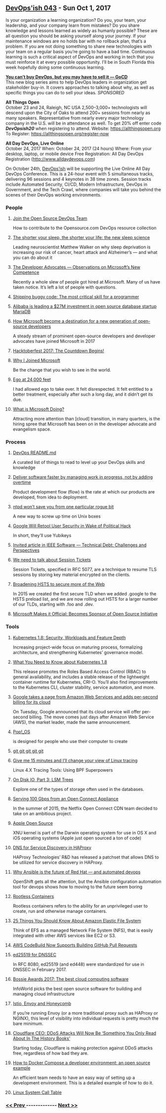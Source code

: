## [DevOps'ish 043](https://devopsish.com/043) - Sun Oct 1, 2017

Is your organization a learning organization? Do you, your team, your leadership, and your company learn from mistakes? Do you share knowledge and lessons learned as widely as humanly possible? These are all question you should be asking yourself along your journey. If your maintenance windows are no holds bar with no rollback plan, that’s a problem. If you are not doing something to share new technologies with your team on a regular basis you’re going to have a bad time. Continuous learning is such a critical aspect of DevOps and working in tech that you must reinforce it at every possible opportunity. I’ll be in South Florida this week hopefully doing some continuous learning.

<a href="https://www.gocd.org/tags/selling-devops.html?utm_campaign=sell_devops&amp;utm_medium=newsletter_ad&amp;utm_source=devopsish_newsletter&amp;utm_content=sell_devops_series&amp;utm_term="><strong>You can’t buy DevOps, but you may have to sell it — GoCD</strong></a><br/>This new blog series aims to help DevOps leaders in organization get stakeholder buy-in. It covers approaches to talking about why, as well as specific things you can do to sell your ideas. <em>SPONSORED</em>

<strong>All Things Open</strong><br/>October 23 and 24, Raleigh, NC USA
2,500–3,000+ technologists will descend upon the City of Oaks to attend 200+ sessions from nearly as many speakers. Representative from nearly every major technology company in the U.S. will be in attendance as well.
To get 20% off enter code <strong><em>DevOpsish20</em></strong> when registering to attend.
Website: <a href="https://allthingsopen.org">https://allthingsopen.org</a>
To Register: <a href="https://allthingsopen.org/register-now">https://allthingsopen.org/register-now</a>

<strong>All Day DevOps, Live Online</strong><br/>October 24, 2017
When: October 24, 2017 (24 hours)
Where: From your desktop, laptop, or mobile device
Free Registration: All Day DevOps Registration (<a href="http://www.alldaydevops.com">http://www.alldaydevops.com</a>)

On October 24th, <a href="https://devopsish.com/">DevOps’ish</a> will be supporting the Live Online All Day DevOps Conference. This is a 24-hour event with 5 simultaneous tracks, delivering 96 sessions and 4 keynotes in 38 time zones. Session tracks include Automated Security, CI/CD, Modern Infrastructure, DevOps in Government, and the Tech Crawl, where companies will take you behind the scenes of their DevOps working environments.

### People

1. [Join the Open Source DevOps Team](https://opensource.com/devops-team)

     How to contribute to the Opensource.com DevOps resource collection
1. [The shorter your sleep, the shorter your life: the new sleep science](https://www.theguardian.com/lifeandstyle/2017/sep/24/why-lack-of-sleep-health-worst-enemy-matthew-walker-why-we-sleep)

     Leading neuroscientist Matthew Walker on why sleep deprivation is increasing our risk of cancer, heart attack and Alzheimer’s — and what you can do about it
1. [The Developer Advocates — Observations on Microsoft’s New Competence](http://blog.adron.me/articles/the-developer-advocate-observations-of-microsofts-new-competence/)

     Recently a whole slew of people got hired at Microsoft. Many of us have taken notice. It’s left a lot of people with questions.
1. [Shipping buggy code: The most critical skill for a programmer](http://codingismycraft.com/index.php/2017/09/27/shipping-buggy-code-the-most-critical-skill-for-a-programmer/)

    
1. [Alibaba is leading a $27M investment in open source database startup MariaDB](https://techcrunch.com/2017/09/29/alibaba-mariadb/)

    
1. [How Microsoft become a destination for a new generation of open-source developers](https://www.geekwire.com/2017/microsoft-become-destination-new-generation-open-source-developers/)

     A steady stream of prominent open-source developers and developer advocates have joined Microsoft in 2017
1. [Hacktoberfest 2017: The Countdown Begins!](https://blog.digitalocean.com/hacktoberfest-2017/)

    
1. [Why I Joined Microsoft](https://erikstmartin.com/post/why-i-joined-microsoft/)

     Be the change that you wish to see in the world.
1. [Ego at 24,000 feet](https://medium.com/@jboursiquot/ego-at-24-000-feet-6ac4e1a5b4f0)

     I had allowed ego to take over. It felt disrespected. It felt entitled to a better treatment, especially after such a long day, and it didn’t get its due.
1. [What is Microsoft Doing?](http://redmonk.com/sogrady/2017/09/28/microsoft-hiring/)

    Attracting more attention than [cloud] transition, in many quarters, is the hiring spree that Microsoft has been on in the developer advocate and evangelism space.
### Process

1. [DevOps README.md](https://chrisshort.net/devops-readme.md/)

     A curated list of things to read to level up your DevOps skills and knowledge
1. [Deliver software faster by managing work in progress, not by adding overtime](https://developers.soundcloud.com/blog/deliver-software-faster-by-managing-work-in-progress-not-by-adding-overtime)

     Product development flow (flow) is the rate at which our products are developed, from idea to deployment.
1. [ntpd won’t save you from one particular rogue bit](http://rachelbythebay.com/w/2017/09/27/2153/)

     A new way to screw up time on Unix boxes
1. [Google Will Retool User Security in Wake of Political Hack](https://www.bloomberg.com/news/articles/2017-09-29/google-is-said-to-retool-user-security-in-wake-of-political-hack)

     In short, they’ll use Yubikeys
1. [Invited article in IEEE Software — Technical Debt: Challenges and Perspectives](https://www.kitchensoap.com/2017/09/26/invited-article-in-ieee-software-technical-debt-challenges-and-perspectives/)

    
1. [We need to talk about Session Tickets](https://blog.filippo.io/we-need-to-talk-about-session-tickets/)

     Session Tickets, specified in RFC 5077, are a technique to resume TLS sessions by storing key material encrypted on the clients.
1. [Broadening HSTS to secure more of the Web](https://security.googleblog.com/2017/09/broadening-hsts-to-secure-more-of-web.html)

     In 2015 we created the first secure TLD when we added .google to the HSTS preload list, and we are now rolling out HSTS for a larger number of our TLDs, starting with .foo and .dev.
1. [Microsoft Makes it Official: Becomes Sponsor of Open Source Initiative](https://opensource.org/node/901)

    
### Tools

1. [Kubernetes 1.8: Security, Workloads and Feature Depth](http://blog.kubernetes.io/2017/09/kubernetes-18-security-workloads-and.html)

     Increasing project-wide focus on maturing process, formalizing architecture, and strengthening Kubernetes’ governance model.
1. [What You Need to Know about Kubernetes 1.8](https://www.redhat.com/en/blog/what-you-need-know-about-kubernetes-18)

     This release promotes the Roles Based Access Control (RBAC) to general availability, and includes a stable release of the lightweight container runtime for Kubernetes, CRI-O. You’ll also find improvements to the Kubernetes CLI, cluster stability, service automation, and more.
1. [Google takes a page from Amazon Web Services and adds per-second billing for its cloud](http://www.businessinsider.com/google-cloud-matches-amazon-web-services-with-per-second-billing-2017-9)

     On Tuesday, Google announced that its cloud service will offer per-second billing. The move comes just days after Amazon Web Service (AWS), the market leader, made the same announcement.
1. [Pop!_OS](https://system76.com/pop)

    is designed for people who use their computer to create
1. [git git git git git](http://caiustheory.com/git-git-git-git-git/)

    
1. [Give me 15 minutes and I’ll change your view of Linux tracing](https://youtu.be/GsMs3n8CB6g)

     Linux 4.X Tracing Tools: Using BPF Superpowers
1. [On Disk IO, Part 3: LSM Trees](https://medium.com/@ifesdjeen/on-disk-io-part-3-lsm-trees-8b2da218496f)

     Explore one of the types of storage often used in the databases.
1. [Serving 100 Gbps from an Open Connect Appliance](https://medium.com/netflix-techblog/serving-100-gbps-from-an-open-connect-appliance-cdb51dda3b99)

     In the summer of 2015, the Netflix Open Connect CDN team decided to take on an ambitious project.
1. [Apple Open Source](https://opensource.apple.com/)

     XNU kernel is part of the Darwin operating system for use in OS X and iOS operating systems (Apple just open sourced a ton of code)
1. [DNS for Service Discovery in HAProxy](https://www.haproxy.com/blog/dns-service-discovery-haproxy/)

     HAProxy Technologies’ R&D has released a patchset that allows DNS to be utilized for service discovery in HAProxy.
1. [Why Ansible is the future of Red Hat — and automated devops](https://www.infoworld.com/article/3228171/devops/why-ansible-is-the-future-of-red-hatand-automated-devops.html)

     OpenShift gets all the attention, but the Ansible configuration automation tool for devops shows how to moving to the future seem boring
1. [Rootless Containers](https://rootlesscontaine.rs/)

     Rootless containers refers to the ability for an unprivileged user to create, run and otherwise manage containers.
1. [25 Things You Should Know About Amazon Elastic File System](https://hackernoon.com/25-things-you-should-know-about-amazon-elastic-file-system-2023255303ea)

     Think of EFS as a managed Network File System (NFS), that is easily integrated with other AWS services like EC2 or S3.
1. [AWS CodeBuild Now Supports Building GitHub Pull Requests](https://aws.amazon.com/about-aws/whats-new/2017/09/aws-codebuild-now-supports-building-github-pull-requests/)

    
1. [ed25519 for DNSSEC](https://ed25519.nl/)

     In RFC 8080, ed25519 (and ed448) were standardized for use in DNSSEC in February 2017.
1. [Bossie Awards 2017: The best cloud computing software](https://www.infoworld.com/article/3227920/cloud-computing/bossie-awards-2017-the-best-cloud-computing-software.html)

     InfoWorld picks the best open source software for building and managing cloud infrastructure
1. [Istio, Envoy and Honeycomb](https://honeycomb.io/blog/2017/09/istio-envoy-and-honeycomb/)

     If you’re running Envoy (or a more traditional proxy such as HAProxy or NGINX), this level of visibility into individual requests is pretty much the bare minimum.
1. [Cloudflare CEO: DDoS Attacks Will Now Be ‘Something You Only Read About In The History Books’](https://motherboard.vice.com/en_us/article/59dd5q/cloudflare-ceo-ddos-attacks-will-now-be-something-you-only-read-about-in-the-history-books)

     Starting today, Cloudflare is making protection against DDoS attacks free, regardless of how bad they are.
1. [How to Docker Compose a developer environment: an open source example](http://danlebrero.com/2017/09/25/how-do-docker-compose-development-environement/)

     An efficient team needs to have an easy way of setting up a development environment. This is a detailed example of how to do it.
1. [Linux System Call Table](http://thevivekpandey.github.io/posts/2017-09-25-linux-system-calls.html)

    

### [ << Prev ](sreweekly-42.md) ------------- [ Next >> ](sreweekly-44.md)